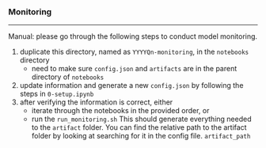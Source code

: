 ### Monitoring
---

Manual: please go through the following steps to conduct model monitoring.

1. duplicate this directory, named as `YYYYQn-monitoring`, in the `notebooks` directory
    * need to make sure `config.json` and `artifacts` are in the parent directory of `notebooks`
2. update information and generate a new `config.json` by following the steps in `0-setup.ipynb`
3. after verifying the information is correct, either
    * iterate through the notebooks in the provided order, or
    * run the `run_monitoring.sh`
This should generate everything needed to the `artifact` folder. You can find the relative path to the artifact folder by looking at searching for it in the config file. `artifact_path`
